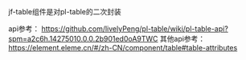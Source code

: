 jf-table组件是对pl-table的二次封装

api参考： https://github.com/livelyPeng/pl-table/wiki/pl-table-api?spm=a2c6h.14275010.0.0.2b901ed0oA9TWC
其他api参考： https://element.eleme.cn/#/zh-CN/component/table#table-attributes